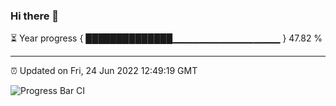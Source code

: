 ### Hi there 👋

⏳ Year progress { ██████████████▁▁▁▁▁▁▁▁▁▁▁▁▁▁▁▁ } 47.82 %

---

⏰ Updated on Fri, 24 Jun 2022 12:49:19 GMT

![Progress Bar CI](https://github.com/ZhaoGui/ZhaoGui/workflows/Progress%20Bar%20CI/badge.svg)
